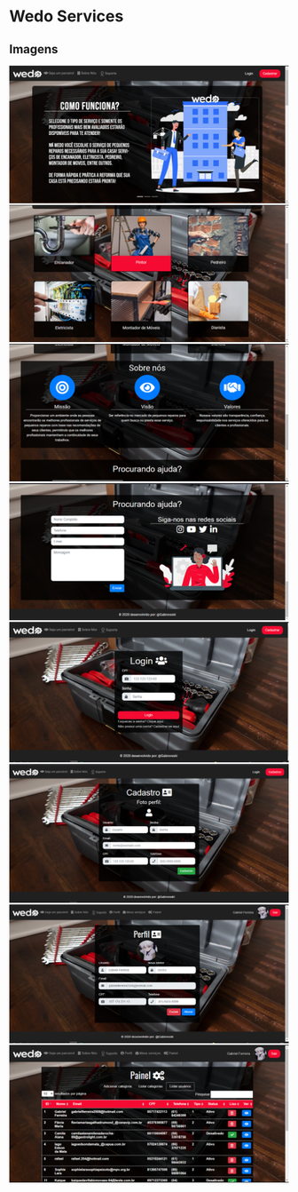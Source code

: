 # Wedo Services

## Imagens
![Screenshot_1](/preview-project/Capturar.PNG "Screenshot_1")![Screenshot_3](/preview-project/Capturar2.PNG "Screenshot_2")
![Screenshot_1](/preview-project/Capturar3.PNG "Screenshot_3")![Screenshot_3](/preview-project/Capturar4.PNG "Screenshot_4")
![Screenshot_1](/preview-project/Capturar5.PNG "Screenshot_5")![Screenshot_3](/preview-project/Capturar6.PNG "Screenshot_6")
![Screenshot_1](/preview-project/Capturar7.PNG "Screenshot_7")![Screenshot_3](/preview-project/Capturar8.PNG "Screenshot_8")

